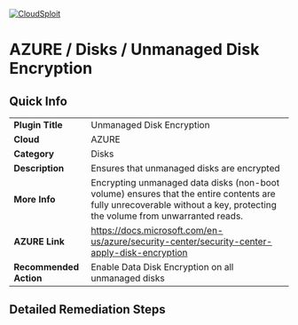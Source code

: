 [![CloudSploit](https://cloudsploit.com/img/logo-new-big-text-100.png "CloudSploit")](https://cloudsploit.com)

# AZURE / Disks / Unmanaged Disk Encryption

## Quick Info

| | |
|-|-|
| **Plugin Title** | Unmanaged Disk Encryption |
| **Cloud** | AZURE |
| **Category** | Disks |
| **Description** | Ensures that unmanaged disks are encrypted |
| **More Info** | Encrypting unmanaged data disks (non-boot volume) ensures that the entire contents are fully unrecoverable without a key, protecting the volume from unwarranted reads. |
| **AZURE Link** | https://docs.microsoft.com/en-us/azure/security-center/security-center-apply-disk-encryption |
| **Recommended Action** | Enable Data Disk Encryption on all unmanaged disks |

## Detailed Remediation Steps

